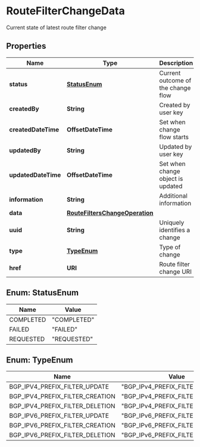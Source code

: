 

# RouteFilterChangeData

Current state of latest route filter change

## Properties

| Name | Type | Description | Notes |
|------------ | ------------- | ------------- | -------------|
|**status** | [**StatusEnum**](#StatusEnum) | Current outcome of the change flow |  [optional] |
|**createdBy** | **String** | Created by user key |  [optional] |
|**createdDateTime** | **OffsetDateTime** | Set when change flow starts |  [optional] |
|**updatedBy** | **String** | Updated by user key |  [optional] |
|**updatedDateTime** | **OffsetDateTime** | Set when change object is updated |  [optional] |
|**information** | **String** | Additional information |  [optional] |
|**data** | [**RouteFiltersChangeOperation**](RouteFiltersChangeOperation.md) |  |  [optional] |
|**uuid** | **String** | Uniquely identifies a change |  |
|**type** | [**TypeEnum**](#TypeEnum) | Type of change |  |
|**href** | **URI** | Route filter change URI |  [optional] |



## Enum: StatusEnum

| Name | Value |
|---- | -----|
| COMPLETED | &quot;COMPLETED&quot; |
| FAILED | &quot;FAILED&quot; |
| REQUESTED | &quot;REQUESTED&quot; |



## Enum: TypeEnum

| Name | Value |
|---- | -----|
| BGP_IPV4_PREFIX_FILTER_UPDATE | &quot;BGP_IPv4_PREFIX_FILTER_UPDATE&quot; |
| BGP_IPV4_PREFIX_FILTER_CREATION | &quot;BGP_IPv4_PREFIX_FILTER_CREATION&quot; |
| BGP_IPV4_PREFIX_FILTER_DELETION | &quot;BGP_IPv4_PREFIX_FILTER_DELETION&quot; |
| BGP_IPV6_PREFIX_FILTER_UPDATE | &quot;BGP_IPv6_PREFIX_FILTER_UPDATE&quot; |
| BGP_IPV6_PREFIX_FILTER_CREATION | &quot;BGP_IPv6_PREFIX_FILTER_CREATION&quot; |
| BGP_IPV6_PREFIX_FILTER_DELETION | &quot;BGP_IPv6_PREFIX_FILTER_DELETION&quot; |



